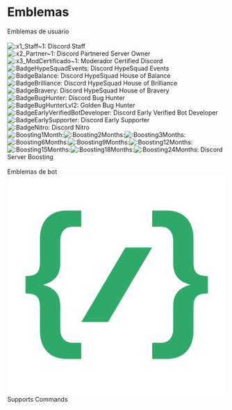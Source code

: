 # Emblemas

Emblemas de usuário \
\
<img src="https://cdn.discordapp.com/emojis/947493436385296394.webp?size=44&#x26;quality=lossless" alt=":x1_Staff~1:" data-size="line"> Discord Staff\
<img src="https://cdn.discordapp.com/emojis/947493087096242197.webp?size=44&#x26;quality=lossless" alt=":x2_Partner~1:" data-size="line"> Discord Partnered Server Owner\
<img src="https://cdn.discordapp.com/emojis/947493739226603591.webp?size=44&#x26;quality=lossless" alt=":x3_ModCertificado~1:" data-size="line"> Moderador Certified Discord\
<img src="https://cdn.discordapp.com/emojis/947493366797590548.webp?size=44&#x26;quality=lossless" alt=":BadgeHypeSquadEvents:" data-size="line"> Discord HypeSquad Events\
<img src="https://cdn.discordapp.com/emojis/947493460011798598.webp?size=44&#x26;quality=lossless" alt=":BadgeBalance:" data-size="line"> Discord HypeSquad House of Balance \
<img src="https://cdn.discordapp.com/emojis/947493511027105852.webp?size=44&#x26;quality=lossless" alt=":BadgeBrilliance:" data-size="line"> Discord HypeSquad House of Brilliance\
<img src="https://cdn.discordapp.com/emojis/947493488432386078.webp?size=44&#x26;quality=lossless" alt=":BadgeBravery:" data-size="line"> Discord HypeSquad House of Bravery\
<img src="https://cdn.discordapp.com/emojis/947493950623711292.webp?size=44&#x26;quality=lossless" alt=":BadgeBugHunter:" data-size="line"> Discord Bug Hunter \
<img src="https://cdn.discordapp.com/emojis/947493973029691453.webp?size=44&#x26;quality=lossless" alt=":BadgeBugHunterLvl2:" data-size="line"> Golden Bug Hunter\
<img src="https://cdn.discordapp.com/emojis/947493615154913330.webp?size=44&#x26;quality=lossless" alt=":BadgeEarlyVerifiedBotDeveloper:" data-size="line"> Discord Early Verified Bot Developer \
<img src="https://cdn.discordapp.com/emojis/947493638026428446.webp?size=44&#x26;quality=lossless" alt=":BadgeEarlySupporter:" data-size="line"> Discord Early Supporter\
<img src="https://cdn.discordapp.com/emojis/947493663779459152.webp?size=44&#x26;quality=lossless" alt=":BadgeNitro:" data-size="line"> Discord Nitro\
<img src="https://cdn.discordapp.com/emojis/971554248095571988.webp?size=96&#x26;quality=lossless" alt=":Boosting1Month:" data-size="line"><img src="https://cdn.discordapp.com/emojis/971554287631101972.webp?size=96&#x26;quality=lossless" alt=":Boosting2Months:" data-size="line"><img src="https://cdn.discordapp.com/emojis/971554307268837406.webp?size=96&#x26;quality=lossless" alt=":Boosting3Months:" data-size="line"><img src="https://cdn.discordapp.com/emojis/971554334632472577.webp?size=96&#x26;quality=lossless" alt=":Boosting6Months:" data-size="line"><img src="https://cdn.discordapp.com/emojis/971554352525357116.webp?size=96&#x26;quality=lossless" alt=":Boosting9Months:" data-size="line"><img src="https://cdn.discordapp.com/emojis/971554192101613608.webp?size=96&#x26;quality=lossless" alt=":Boosting12Months:" data-size="line"><img src="https://cdn.discordapp.com/emojis/971554211584180224.webp?size=96&#x26;quality=lossless" alt=":Boosting15Months:" data-size="line"><img src="https://cdn.discordapp.com/emojis/971554228529164298.webp?size=96&#x26;quality=lossless" alt=":Boosting18Months:" data-size="line"><img src="https://cdn.discordapp.com/emojis/971554269868220456.webp?size=96&#x26;quality=lossless" alt=":Boosting24Months:" data-size="line"> Discord Server Boosting \
\
Emblemas de bot\
<img src="../.gitbook/assets/image.png" alt="" data-size="line"> Supports Commands

